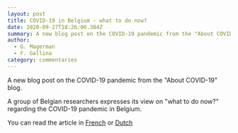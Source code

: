 ```yaml
---
layout: post
title: COVID-19 in Belgium - what to do now?
date: 2020-09-27T18:26:00.384Z
summary: A new blog post on the COVID-19 pandemic from the "About COVID-19" blog
author:
  - G. Magerman
  - F. Gallina
category: commentaries
---
```

A new blog post on the COVID-19 pandemic from the "About COVID-19" blog.

A group of Belgian researchers expresses its view on "what to do now?" regarding the COVID-19 pandemic in Belgium. 

You can read the article in [French](https://covid-en-wetenschap.github.io/2020/09/que-faire-maintenant) or [Dutch](https://covid-en-wetenschap.github.io/2020/09/wat-nu)